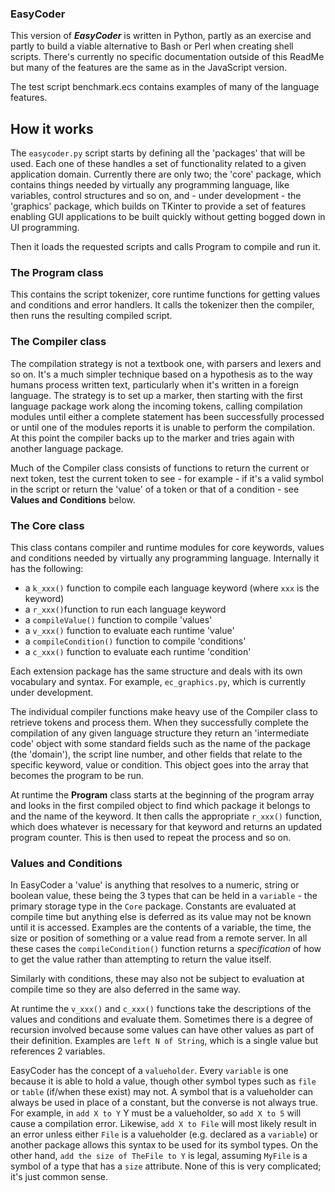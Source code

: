 ### EasyCoder ###

This version of **_EasyCoder_** is written in Python, partly as an exercise and partly to build a viable alternative to Bash or Perl when creating shell scripts. There's currently no specific documentation outside of this ReadMe but many of the features are the same as in the JavaScript version.

The test script benchmark.ecs contains examples of many of the language features.

## How it works ##

The `easycoder.py` script starts by defining all the 'packages' that will be used. Each one of these handles a set of functionality related to a given application domain. Currently there are only two; the 'core' package, which contains things needed by virtually any programming language, like variables, control structures and so on, and - under development - the 'graphics' package, which builds on TKinter to provide a set of features enabling GUI applications to be built quickly without getting bogged down in UI programming.

Then it loads the requested scripts and calls Program to compile and run it.

### The Program class ###

This contains the script tokenizer, core runtime functions for getting values and conditions and error handlers. It calls the tokenizer then the compiler, then runs the resulting compiled script.

### The Compiler class ###

The compilation strategy is not a textbook one, with parsers and lexers and so on. It's a much simpler technique based on a hypothesis as to the way humans process written text, particularly when it's written in a foreign language. The strategy is to set up a marker, then starting with the first language package work along the incoming tokens, calling compilation modules until either a complete statement has been successfully processed or until one of the modules reports it is unable to perform the compilation. At this point the compiler backs up to the marker and tries again with another language package.

Much of the Compiler class consists of functions to return the current or next token, test the current token to see - for example - if it's a valid symbol in the script or return the 'value' of a token or that of a condition - see **Values and Conditions** below.

### The Core class ###

This class contans compiler and runtime modules for core keywords, values and conditions needed by virtually any programming language. Internally it has the following:

 - a `k_xxx()` function to compile each language keyword (where `xxx` is the keyword)
 - a `r_xxx()`function to run each language keyword
 - a `compileValue()` function to compile 'values'
 - a `v_xxx()` function to evaluate each runtime 'value'
 - a `compileCondition()` function to compile 'conditions'
 - a `c_xxx()` function to evaluate each runtime 'condition'

Each extension package has the same structure and deals with its own vocabulary and syntax. For example, `ec_graphics.py`, which is currently under development.

The individual compiler functions make heavy use of the Compiler class to retrieve tokens and process them. When they successfully complete the compilation of any given language structure they return an 'intermediate code' object with some standard fields such as the name of the package (the 'domain'), the script line number, and other fields that relate to the specific keyword, value or condition. This object goes into the array that becomes the program to be run.

At runtime the **Program** class starts at the beginning of the program array and looks in the first compiled object to find which package it belongs to and the name of the keyword. It then calls the appropriate `r_xxx()` function, which does whatever is necessary for that keyword and returns an updated program counter. This is then used to repeat the process and so on.

### Values and Conditions ###

In EasyCoder a 'value' is anything that resolves to a numeric, string or boolean value, these being the 3 types that can be held in a `variable` - the primary storage type in the `Core` package. Constants are evaluated at compile time but anything else is deferred as its value may not be known until it is accessed. Examples are the contents of a variable, the time, the size or position of something or a value read from a remote server. In all these cases the `compileCondition()` function returns a _specification_ of how to get the value rather than attempting to return the value itself.

Similarly with conditions, these may also not be subject to evaluation at compile time so they are also deferred in the same way.

At runtime the `v_xxx()` and `c_xxx()` functions take the descriptions of the values and conditions and evaluate them. Sometimes there is a degree of recursion involved because some values can have other values as part of their definition. Examples are `left N of String`, which is a single value but references 2 variables.

EasyCoder has the concept of a `valueholder`. Every `variable` is one because it is able to hold a value, though other symbol types such as `file` or `table` (if/when these exist) may not. A symbol that is a valueholder can always be used in place of a constant, but the converse is not always true. For example, in `add X to Y` Y must be a valueholder, so `add X to 5` will cause a compilation error. Likewise, `add X to File` will most likely result in an error unless either `File` is a valueholder (e.g. declared as a `variable`) or another package allows this syntax to be used for its symbol types. On the other hand, `add the size of TheFile to Y` is legal, assuming `MyFile` is a symbol of a type that has a `size` attribute. None of this is very complicated; it's just common sense.